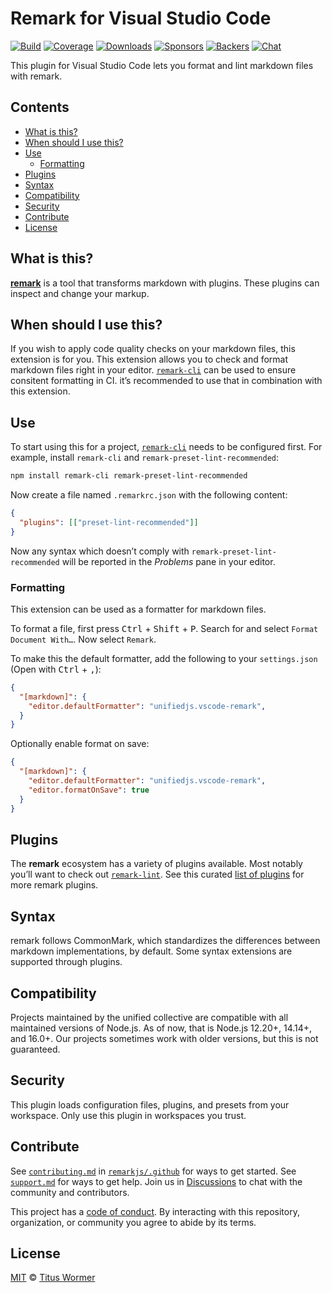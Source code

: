 # Remark for Visual Studio Code

[![Build][build-badge]][build]
[![Coverage][coverage-badge]][coverage]
[![Downloads][downloads-badge]][downloads]
[![Sponsors][sponsors-badge]][collective]
[![Backers][backers-badge]][collective]
[![Chat][chat-badge]][chat]

This plugin for Visual Studio Code lets you format and lint markdown files with
remark.

## Contents

*   [What is this?](#what-is-this)
*   [When should I use this?](#when-should-i-use-this)
*   [Use](#use)
    *   [Formatting](#formatting)
*   [Plugins](#plugins)
*   [Syntax](#syntax)
*   [Compatibility](#compatibility)
*   [Security](#security)
*   [Contribute](#contribute)
*   [License](#license)

## What is this?

**[remark][]** is a tool that transforms markdown with plugins.
These plugins can inspect and change your markup.

## When should I use this?

If you wish to apply code quality checks on your markdown files, this extension
is for you.
This extension allows you to check and format markdown files right in your
editor.
[`remark-cli`][remark-cli] can be used to ensure consitent formatting in CI.
it’s recommended to use that in combination with this extension.

## Use

To start using this for a project, [`remark-cli`][remark-cli] needs to be
configured first.
For example, install `remark-cli` and `remark-preset-lint-recommended`:

```sh
npm install remark-cli remark-preset-lint-recommended
```

Now create a file named `.remarkrc.json` with the following content:

```json
{
  "plugins": [["preset-lint-recommended"]]
}
```

Now any syntax which doesn’t comply with `remark-preset-lint-recommended` will
be reported in the *Problems* pane in your editor.

### Formatting

This extension can be used as a formatter for markdown files.

To format a file, first press <kbd>Ctrl</kbd> + <kbd>Shift</kbd> + <kbd>P</kbd>.
Search for and select `Format Document With…`.
Now select `Remark`.

To make this the default formatter, add the following to your `settings.json`
(Open with <kbd>Ctrl</kbd> + <kbd>,</kbd>):

```json
{
  "[markdown]": {
    "editor.defaultFormatter": "unifiedjs.vscode-remark",
  }
}
```

Optionally enable format on save:

```json
{
  "[markdown]": {
    "editor.defaultFormatter": "unifiedjs.vscode-remark",
    "editor.formatOnSave": true
  }
}
```

## Plugins

The **remark** ecosystem has a variety of plugins available.
Most notably you’ll want to check out [`remark-lint`][remark-lint].
See this curated [list of plugins][list-of-plugins] for more remark plugins.

## Syntax

remark follows CommonMark, which standardizes the differences between markdown
implementations, by default.
Some syntax extensions are supported through plugins.

## Compatibility

Projects maintained by the unified collective are compatible with all maintained
versions of Node.js.
As of now, that is Node.js 12.20+, 14.14+, and 16.0+.
Our projects sometimes work with older versions, but this is not guaranteed.

## Security

This plugin loads configuration files, plugins, and presets from your workspace.
Only use this plugin in workspaces you trust.

## Contribute

See [`contributing.md`][contributing] in [`remarkjs/.github`][health] for ways
to get started.
See [`support.md`][support] for ways to get help.
Join us in [Discussions][chat] to chat with the community and contributors.

This project has a [code of conduct][coc].
By interacting with this repository, organization, or community you agree to
abide by its terms.

## License

[MIT](license) © [Titus Wormer](https://wooorm.com)

<!-- Definitions -->

[build-badge]: https://github.com/remarkjs/vscode-remark/workflows/main/badge.svg

[build]: https://github.com/remarkjs/vscode-remark/actions

[coverage-badge]: https://img.shields.io/codecov/c/github/remarkjs/vscode-remark.svg

[coverage]: https://codecov.io/github/remarkjs/vscode-remark

[downloads-badge]: https://img.shields.io/visual-studio-marketplace/d/unifiedjs.vscode-remark

[downloads]: https://marketplace.visualstudio.com/items?itemName=unifiedjs.vscode-remark

[chat-badge]: https://img.shields.io/badge/chat-discussions-success.svg

[chat]: https://github.com/remarkjs/remark/discussions

[sponsors-badge]: https://opencollective.com/unified/sponsors/badge.svg

[backers-badge]: https://opencollective.com/unified/backers/badge.svg

[health]: https://github.com/remarkjs/.github

[contributing]: https://github.com/remarkjs/.github/blob/main/contributing.md

[support]: https://github.com/remarkjs/.github/blob/main/support.md

[coc]: https://github.com/remarkjs/.github/blob/main/code-of-conduct.md

[collective]: https://opencollective.com/unified

[remark-lint]: https://github.com/remarkjs/remark-lint

[remark]: https://github.com/remarkjs/remark

[remark-cli]: https://github.com/remarkjs/remark/tree/main/packages/remark-cli

[list-of-plugins]: https://github.com/remarkjs/remark/blob/main/doc/plugins.md
